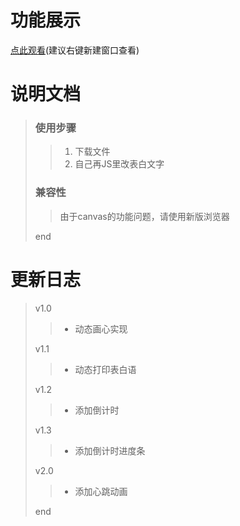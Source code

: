 # 功能展示
[点此观看](https://quiethear.github.io/canvas-myHeart/canves%E5%8A%A8%E7%94%BB--%E7%94%BB%E5%BF%83.html "canvas画心")(建议右键新建窗口查看)
# 说明文档
> ### 使用步骤
>> 1. 下载文件
>> 2. 自己再JS里改表白文字
> ### 兼容性
>> 由于canvas的功能问题，请使用新版浏览器
>
> end
# 更新日志
> v1.0
>> * 动态画心实现
>
> v1.1
>> * 动态打印表白语
>
> v1.2
>> * 添加倒计时
>
> v1.3
>> * 添加倒计时进度条
>
> v2.0
>> * 添加心跳动画
>
> end